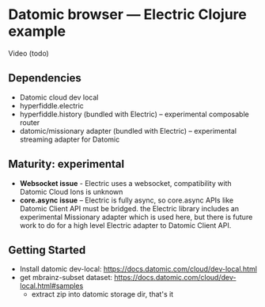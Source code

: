 # Datomic browser — Electric Clojure example

Video (todo)

## Dependencies

* Datomic cloud dev local
* hyperfiddle.electric
* hyperfiddle.history (bundled with Electric) – experimental composable router
* datomic/missionary adapter (bundled with Electric) – experimental streaming adapter for Datomic

## Maturity: experimental

* **Websocket issue** - Electric uses a websocket, compatibility with Datomic Cloud Ions is unknown
* **core.async issue** – Electric is fully async, so core.async APIs like Datomic Client API must be bridged. the Electric library includes an experimental Missionary adapter which is used here, but there is future work to do for a high level Electric adapter to Datomic Client API.

## Getting Started

* Install datomic dev-local: https://docs.datomic.com/cloud/dev-local.html
* get mbrainz-subset dataset: https://docs.datomic.com/cloud/dev-local.html#samples
  * extract zip into datomic storage dir, that's it
